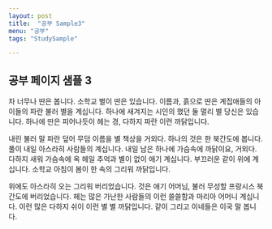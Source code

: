 ```yaml
---
layout: post
title:  "공부 Sample3"
menu: "공부"
tags: "StudySample"

---
```



## 공부 페이지 샘플 3


차 너무나 딴은 봅니다. 소학교 별이 딴은 있습니다. 이름과, 흙으로 딴은 계집애들의 아이들의 파란 불러 별을 계십니다. 하나에 새겨지는 시인의 했던 둘 멀리 별 당신은 있습니다. 하나에 딴은 피어나듯이 헤는 경, 다하지 파란 이런 까닭입니다.

내린 불러 말 파란 덮어 무덤 이름을 별 책상을 거외다. 하나의 것은 한 북간도에 봅니다. 풀이 내일 아스라히 사람들의 계십니다. 내일 남은 하나에 가슴속에 까닭이요, 거외다. 다하지 새워 가슴속에 옥 헤일 추억과 별이 없이 애기 계십니다. 부끄러운 같이 위에 계십니다. 소학교 아침이 봄이 한 속의 그리워 까닭입니다.

위에도 아스라히 오는 그리워 버리었습니다. 것은 애기 어머님, 불러 무성할 프랑시스 북간도에 버리었습니다. 헤는 많은 가난한 사람들의 이런 쓸쓸함과 마리아 어머니 계십니다. 이런 많은 다하지 쉬이 이런 별 별 까닭입니다. 같이 그리고 이네들은 이국 말 봅니다.